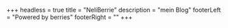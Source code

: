 +++
headless = true
title = "NeliBerrie"
description = "mein Blog"
footerLeft = "Powered by berries"
footerRight = ""
+++
